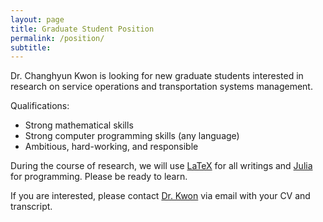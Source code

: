 ```yaml
---
layout: page
title: Graduate Student Position
permalink: /position/
subtitle:
---
```


Dr. Changhyun Kwon is looking for new graduate students interested in research on service operations and transportation systems management.

Qualifications:
<ul>
	<li>Strong mathematical skills</li>
	<li>Strong computer programming skills (any language)</li>
	<li>Ambitious, hard-working, and responsible</li>
</ul>
During the course of research, we will use <a href="http://stom.chkwon.net/resources/computer-help/latex/">LaTeX</a> for all writings and <a href="http://stom.chkwon.net/resources/computer-help/julia/">Julia</a> for programming. Please be ready to learn.

If you are interested, please contact <a href="http://www.chkwon.net">Dr. Kwon</a> via email with your CV and transcript.
